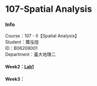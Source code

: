 # 107-Spatial Analysis
### Info    
Course：107 - II【Spatial Analysis】    
Student：龔泓愷   
ID：B06208001    
Department：臺大地理二    

#### Week2：[Lab1](https://bourbon0212.github.io/Spatial-Analysis/Week2/空間分析_實習1.html)
#### Week3：
